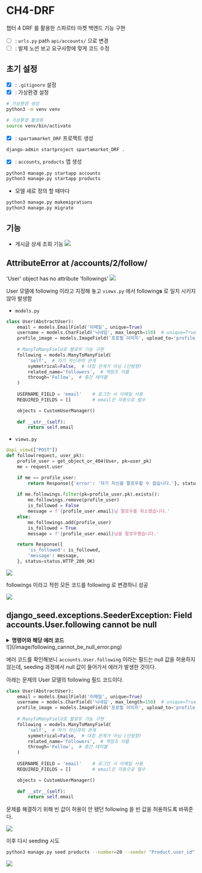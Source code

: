 # CH4-DRF
챕터 4 DRF 를 활용한 스파르타 마켓 백엔드 기능 구현
- [ ] : `urls.py` path `api/accounts/` 으로 변경
- [ ] : 발제 노션 보고 요구사항에 맞게 코드 수정

## 초기 설정
- [x] : `.gitignore` 설정
- [X] : 가상환경 설정
```bash
# 가상환경 생성
python3 -m venv venv

# 가상환경 활성화
source venv/bin/activate
```
- [X] : `spartamarket_DRF` 프로젝트 생성
```bash
django-admin startproject spartamarket_DRF .
```
- [X] : `accounts`, `products` 앱 생성
```bash
python3 manage.py startapp accounts
python3 manage.py startapp products
```

- 모델 새로 정의 할 때마다
```bash
python3 manage.py makemigrations
python3 manage.py migrate
```


## 기능
- 게시글 상세 조회 기능
![](/image/feat_product_detail.png)



## AttributeError at /accounts/2/follow/
'User' object has no attribute 'followings'
![](/image/Attribute_error_follow.png)

User 모델에 following 이라고 지정해 놓고 `views.py` 에서 following**s** 로 일치 시키지 않아 발생함

* `models.py`
```py
class User(AbstractUser):
    email = models.EmailField('이메일', unique=True)
    username = models.CharField('닉네임', max_length=150)  # unique=True 제거
    profile_image = models.ImageField('프로필 이미지', upload_to='profile_images/', blank=True, null=True)
    
    # ManyToManyField로 팔로우 기능 구현
    following = models.ManyToManyField(
        'self',  # 자기 자신과의 관계
        symmetrical=False,  # 대칭 관계가 아님 (단방향)
        related_name='followers',  # 역참조 이름
        through='Follow',  # 중간 테이블
    )
    
    USERNAME_FIELD = 'email'    # 로그인 시 이메일 사용
    REQUIRED_FIELDS = []        # email은 자동으로 필수

    objects = CustomUserManager()
    
    def __str__(self):
        return self.email
```

* `views.py`
```py
@api_view(["POST"])
def follow(request, user_pk):
    profile_user = get_object_or_404(User, pk=user_pk)
    me = request.user

    if me == profile_user:
        return Response({'error': '자기 자신을 팔로우할 수 없습니다.'}, status=status.HTTP_400_BAD_REQUEST)
    
    if me.followings.filter(pk=profile_user.pk).exists():
        me.followings.remove(profile_user)
        is_followed = False
        message = f'{profile_user.email}님 팔로우를 취소했습니다.'
    else:
        me.followings.add(profile_user)
        is_followed = True
        message = f'{profile_user.email}님을 팔로우했습니다.'

    return Response({
        'is_followed': is_followed,
        'message': message,
    }, status=status.HTTP_200_OK)
```

![](/image/followers_to_following.png)

followings 이라고 적힌 모든 코드를 following 로 변경하니 성공

![](/image/following_success.png)

## django_seed.exceptions.SeederException: Field accounts.User.following cannot be null
<details>
<summary><b>명령어와 해당 에러 코드</b></summary>
<div markdown="1">

```
❯ python3 manage.py seed products --number=20 --seeder "Product.user_id" 1
{'verbosity': 1, 'settings': None, 'pythonpath': None, 'traceback': False, 'no_color': False, 'force_color': False, 'skip_checks': False, 'number': 20, 'seeder': [['Product.user_id', '1']]}
Seeding 20 Users
Custom seeder {'user_id': '1'}
Seeding 20 Products
WARNING:root:Could not build many-to-many relationship for between accounts.User.groups and <class 'django.contrib.auth.models.Group'>
WARNING:root:Could not build many-to-many relationship for between accounts.User.user_permissions and <class 'django.contrib.auth.models.Permission'>
Traceback (most recent call last):
  File "/Users/t2023-m0072/Desktop/CH4-DRF/manage.py", line 22, in <module>
    main()
  File "/Users/t2023-m0072/Desktop/CH4-DRF/manage.py", line 18, in main
    execute_from_command_line(sys.argv)
  File "/Users/t2023-m0072/Desktop/CH4-DRF/venv/lib/python3.11/site-packages/django/core/management/__init__.py", line 442, in execute_from_command_line
    utility.execute()
  File "/Users/t2023-m0072/Desktop/CH4-DRF/venv/lib/python3.11/site-packages/django/core/management/__init__.py", line 436, in execute
    self.fetch_command(subcommand).run_from_argv(self.argv)
  File "/Users/t2023-m0072/Desktop/CH4-DRF/venv/lib/python3.11/site-packages/django/core/management/base.py", line 412, in run_from_argv
    self.execute(*args, **cmd_options)
  File "/Users/t2023-m0072/Desktop/CH4-DRF/venv/lib/python3.11/site-packages/django/core/management/base.py", line 458, in execute
    output = self.handle(*args, **options)
             ^^^^^^^^^^^^^^^^^^^^^^^^^^^^^
  File "/Users/t2023-m0072/Desktop/CH4-DRF/venv/lib/python3.11/site-packages/django/core/management/base.py", line 639, in handle
    app_output = self.handle_app_config(app_config, **options)
                 ^^^^^^^^^^^^^^^^^^^^^^^^^^^^^^^^^^^^^^^^^^^^^
  File "/Users/t2023-m0072/Desktop/CH4-DRF/venv/lib/python3.11/site-packages/django_seed/management/commands/seed.py", line 63, in handle_app_config
    generated = seeder.execute()
                ^^^^^^^^^^^^^^^^
  File "/Users/t2023-m0072/Desktop/CH4-DRF/venv/lib/python3.11/site-packages/django_seed/seeder.py", line 250, in execute
    executed_entity = entity.execute(using, inserted_entities)
                      ^^^^^^^^^^^^^^^^^^^^^^^^^^^^^^^^^^^^^^^^
  File "/Users/t2023-m0072/Desktop/CH4-DRF/venv/lib/python3.11/site-packages/django_seed/seeder.py", line 172, in execute
    list = list(inserted_entities)
           ^^^^^^^^^^^^^^^^^^^^^^^
  File "/Users/t2023-m0072/Desktop/CH4-DRF/venv/lib/python3.11/site-packages/django_seed/seeder.py", line 62, in func
    raise SeederException(message)
django_seed.exceptions.SeederException: Field accounts.User.following cannot be null
```

</div>
</details>
![](/image/following_cannot_be_null_error.png)

에러 코드를 확인해보니 `accounts.User.following` 이라는 필드는 null 값을 허용하지 않는데, seeding 과정에서 null 값이 들어가서 에러가 발생한 것이다.

아래는 문제의 User 모델의 following 필드 코드이다.

```py
class User(AbstractUser):
    email = models.EmailField('이메일', unique=True)
    username = models.CharField('닉네임', max_length=150)  # unique=True 제거
    profile_image = models.ImageField('프로필 이미지', upload_to='profile_images/', blank=True, null=True)
    
    # ManyToManyField로 팔로우 기능 구현
    following = models.ManyToManyField(
        'self',  # 자기 자신과의 관계
        symmetrical=False,  # 대칭 관계가 아님 (단방향)
        related_name='followers',  # 역참조 이름
        through='Follow',  # 중간 테이블
    )
    
    USERNAME_FIELD = 'email'    # 로그인 시 이메일 사용
    REQUIRED_FIELDS = []        # email은 자동으로 필수

    objects = CustomUserManager()
    
    def __str__(self):
        return self.email
```

문제를 해결하기 위해 빈 값이 허용이 안 됐던 following 을 빈 값을 허용하도록 바꿔준다.

![](/image/edited_user_model.png)

이후 다시 seeding 시도
```bash
python3 manage.py seed products --number=20 --seeder "Product.user_id" 1
```
![](/image/seeding_success.png)